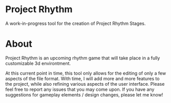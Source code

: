 # Project Rhythm
A work-in-progress tool for the creation of Project Rhythm Stages.

# About
Project Rhythm is an upcoming rhythm game that will take place in a fully customizable 3d environtment. 

At this current point in time, this tool only allows for the editing of only a few aspects of the file format. With time, I will add more and more features to the project, while also refining various aspects of the user interface. Please feel free to report any issues that you may come upon. If you have any suggestions for gameplay elements / design changes, please let me know!
